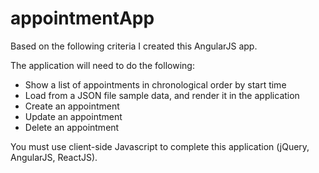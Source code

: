 # appointmentApp

Based on the following criteria I created this AngularJS app.

The application will need to do the following:
* Show a list of appointments in chronological order by start time
* Load from a JSON file sample data, and render it in the application
* Create an appointment
* Update an appointment
* Delete an appointment

You must use client-side Javascript to complete this application (jQuery, AngularJS, ReactJS).
